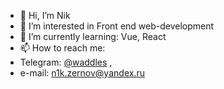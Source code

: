 - 👋 Hi, I’m Nik
- 👀 I’m interested in Front end web-development
- 🌱 I’m currently learning: Vue, React
- 📫 How to reach me:
 -  Telegram: [@waddles](https://t.me/waddles) , 
 -  e-mail: n1k.zernov@yandex.ru
